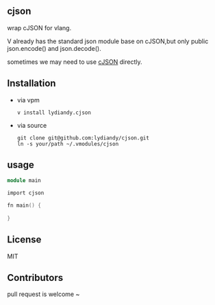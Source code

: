 ## cjson

wrap cJSON for vlang.

V already has the standard json module base on cJSON,but only public json.encode() and json.decode(). 

sometimes we may need to use [cJSON](https://github.com/DaveGamble/cJSON) directly.

## Installation

- via vpm

  ```
  v install lydiandy.cjson
  ```

- via source

  ```
  git clone git@github.com:lydiandy/cjson.git
  ln -s your/path ~/.vmodules/cjson
  ```

## usage

```v
module main

import cjson

fn main() {
	
}
```

## License

MIT

## Contributors

pull request is welcome ~